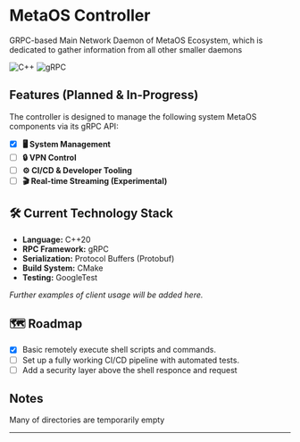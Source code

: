 # MetaOS Controller  

GRPC-based Main Network Daemon of MetaOS Ecosystem, which is dedicated to gather information from all other smaller daemons

![C++](https://img.shields.io/badge/C++-20-blue.svg)
![gRPC](https://img.shields.io/badge/gRPC-v1.x-brightgreen.svg)

## Features (Planned & In-Progress)

The controller is designed to manage the following system MetaOS components via its gRPC API:

* [x] **🖥️ System Management** 
* [ ] **🔒 VPN Control**
* [ ] **⚙️ CI/CD & Developer Tooling**
* [ ] **🎬 Real-time Streaming (Experimental)**

## 🛠️ Current Technology Stack

* **Language:** C++20
* **RPC Framework:** gRPC
* **Serialization:** Protocol Buffers (Protobuf)
* **Build System:** CMake
* **Testing:** GoogleTest

*Further examples of client usage will be added here.*

## 🗺️ Roadmap

* [x] Basic remotely execute shell scripts and commands.
* [ ] Set up a fully working CI/CD pipeline with automated tests.
* [ ] Add a security layer above the shell responce and request

## Notes
Many of directories are temporarily empty

---
